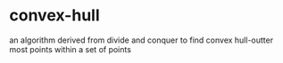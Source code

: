 # convex-hull
an algorithm derived from divide and conquer to find convex hull-outter most points within a set of points
